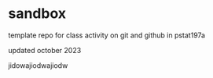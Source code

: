 # sandbox

template repo for class activity on git and github in pstat197a

updated october 2023


jidowajiodwajiodw